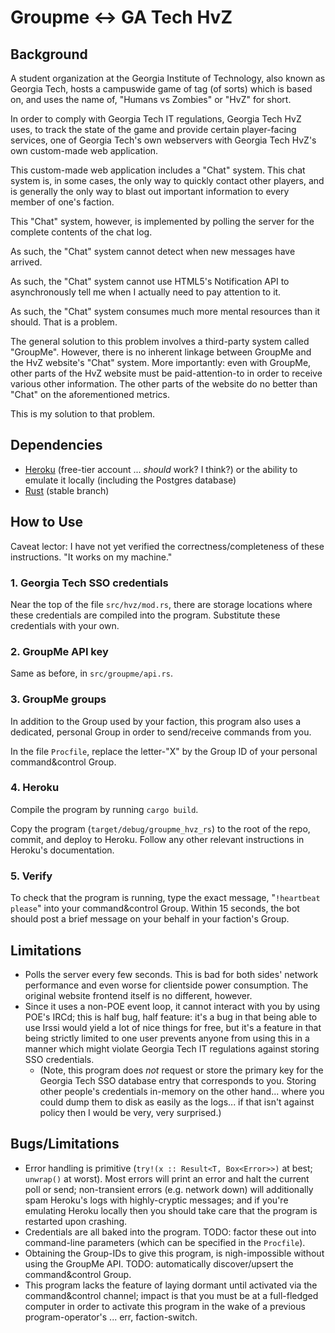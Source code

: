 # Groupme ↔ GA Tech HvZ

## Background

A student organization at the Georgia Institute of Technology, also known as Georgia Tech, hosts a campuswide game of tag (of sorts) which is based on, and uses the name of, "Humans vs Zombies" or "HvZ" for short.

In order to comply with Georgia Tech IT regulations, Georgia Tech HvZ uses, to track the state of the game and provide certain player-facing services, one of Georgia Tech's own webservers with Georgia Tech HvZ's own custom-made web application.

This custom-made web application includes a "Chat" system. This chat system is, in some cases, the only way to quickly contact other players, and is generally the only way to blast out important information to every member of one's faction.

This "Chat" system, however, is implemented by polling the server for the complete contents of the chat log.

As such, the "Chat" system cannot detect when new messages have arrived.

As such, the "Chat" system cannot use HTML5's Notification API to asynchronously tell me when I actually need to pay attention to it.

As such, the "Chat" system consumes much more mental resources than it should. That is a problem.

The general solution to this problem involves a third-party system called "GroupMe". However, there is no inherent linkage between GroupMe and the HvZ website's "Chat" system. More importantly: even with GroupMe, other parts of the HvZ website must be paid-attention-to in order to receive various other information. The other parts of the website do no better than "Chat" on the aforementioned metrics.

This is my solution to that problem.

## Dependencies

- [Heroku](https://www.heroku.com) (free-tier account ... *should* work? I think?) or the ability to emulate it locally (including the Postgres database)
- [Rust](https://www.rust-lang.org) (stable branch)

## How to Use

Caveat lector: I have not yet verified the correctness/completeness of these instructions. "It works on my machine."

### 1. Georgia Tech SSO credentials

Near the top of the file `src/hvz/mod.rs`, there are storage locations where these credentials are compiled into the program. Substitute these credentials with your own.

### 2. GroupMe API key

Same as before, in `src/groupme/api.rs`.

### 3. GroupMe groups

In addition to the Group used by your faction, this program also uses a dedicated, personal Group in order to send/receive commands from you.

In the file `Procfile`, replace the letter-"X" by the Group ID of your personal command&control Group.

### 4. Heroku

Compile the program by running `cargo build`.

Copy the program (`target/debug/groupme_hvz_rs`) to the root of the repo, commit, and deploy to Heroku. Follow any other relevant instructions in Heroku's documentation.

### 5. Verify

To check that the program is running, type the exact message, "`!heartbeat please`" into your command&control Group. Within 15 seconds, the bot should post a brief message on your behalf in your faction's Group.

## Limitations

- Polls the server every few seconds. This is bad for both sides' network performance and even worse for clientside power consumption. The original website frontend itself is no different, however.
- Since it uses a non-POE event loop, it cannot interact with you by using POE's IRCd; this is half bug, half feature: it's a bug in that being able to use Irssi would yield a lot of nice things for free, but it's a feature in that being strictly limited to one user prevents anyone from using this in a manner which might violate Georgia Tech IT regulations against storing SSO credentials.
	- (Note, this program does *not* request or store the primary key for the Georgia Tech SSO database entry that corresponds to you. Storing other people's credentials in-memory on the other hand... where you could dump them to disk as easily as the logs... if that isn't against policy then I would be very, very surprised.)

## Bugs/Limitations

- Error handling is primitive (`try!(x :: Result<T, Box<Error>>)` at best; `unwrap()` at worst). Most errors will print an error and halt the current poll or send; non-transient errors (e.g. network down) will additionally spam Heroku's logs with highly-cryptic messages; and if you're emulating Heroku locally then you should take care that the program is restarted upon crashing.
- Credentials are all baked into the program. TODO: factor these out into command-line parameters (which can be specified in the `Procfile`).
- Obtaining the Group-IDs to give this program, is nigh-impossible without using the GroupMe API. TODO: automatically discover/upsert the command&control Group.
- This program lacks the feature of laying dormant until activated via the command&control channel; impact is that you must be at a full-fledged computer in order to activate this program in the wake of a previous program-operator's ... err, faction-switch.

